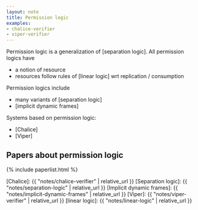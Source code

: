 ```yaml
---
layout: note
title: Permission logic
examples:
- chalice-verifier
- viper-verifier
---
```


Permission logic is a generalization of [separation logic].
All permission logics have

- a notion of resource
- resources follow rules of [linear logic] wrt replication / consumption

Permission logics include
- many variants of [separation logic]
- [implicit dynamic frames]

Systems based on permission logic:

- [Chalice]
- [Viper]

## Papers about permission logic

{% include paperlist.html %}

[Chalice]: {{ "notes/chalice-verifier" | relative_url }}
[Separation logic]: {{ "notes/separation-logic" | relative_url }}
[Implicit dynamic frames]: {{ "notes/implicit-dynamic-frames" | relative_url }}
[Viper]: {{ "notes/viper-verifier" | relative_url }}
[linear logic]: {{ "notes/linear-logic" | relative_url }}
